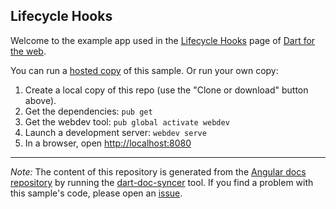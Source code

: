 ## Lifecycle Hooks

Welcome to the example app used in the
[Lifecycle Hooks](https://webdev.dartlang.org/angular/guide/lifecycle-hooks) page
of [Dart for the web](https://webdev.dartlang.org).

You can run a [hosted copy](https://webdev.dartlang.org/examples/lifecycle-hooks) of this
sample. Or run your own copy:

1. Create a local copy of this repo (use the "Clone or download" button above).
2. Get the dependencies: `pub get`
3. Get the webdev tool: `pub global activate webdev`
4. Launch a development server: `webdev serve`
5. In a browser, open [http://localhost:8080](http://localhost:8080)

---

*Note:* The content of this repository is generated from the
[Angular docs repository][docs repo] by running the
[dart-doc-syncer](//github.com/dart-lang/dart-doc-syncer) tool.
If you find a problem with this sample's code, please open an [issue][].

[docs repo]: //github.com/dart-lang/site-webdev/tree/master/examples/ng/doc/lifecycle-hooks
[issue]: //github.com/dart-lang/site-webdev/issues/new?title=[master]%20examples/ng/doc/lifecycle-hooks
